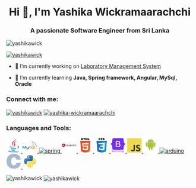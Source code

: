 <h1 align="center">Hi 👋, I'm Yashika Wickramaarachchi</h1>
<h3 align="center">A passionate Software Engineer from Sri Lanka</h3>

<p align="left"> <img src="https://komarev.com/ghpvc/?username=yashikawick&label=Profile%20views&color=0e75b6&style=flat" alt="yashikawick" /> </p>

<p align="left"> <a href="https://github.com/ryo-ma/github-profile-trophy"><img src="https://github-profile-trophy.vercel.app/?username=yashikawick" alt="yashikawick" /></a> </p>

- 🔭 I’m currently working on [Laboratory Management System](https://github.com/YashikaWick/labManagement)

- 🌱 I’m currently learning **Java, Spring framework, Angular, MySql, Oracle**

<h3 align="left">Connect with me:</h3>
<p align="left">
<a href="https://twitter.com/yashikawick" target="blank"><img align="center" src="https://cdn.jsdelivr.net/npm/simple-icons@3.0.1/icons/twitter.svg" alt="yashikawick" height="30" width="40" /></a>
<a href="https://linkedin.com/in/yashika-wickramaarachchi" target="blank"><img align="center" src="https://cdn.jsdelivr.net/npm/simple-icons@3.0.1/icons/linkedin.svg" alt="yashika-wickramaarachchi" height="30" width="40" /></a>
</p>

<h3 align="left">Languages and Tools:</h3>
<p align="left"> 
  <a href="https://www.java.com" target="_blank"> <img src="https://raw.githubusercontent.com/devicons/devicon/master/icons/java/java-original.svg" alt="java" width="40" height="40"/> </a> 
  <a href="https://www.mysql.com/" target="_blank"> <img src="https://raw.githubusercontent.com/devicons/devicon/master/icons/mysql/mysql-original-wordmark.svg" alt="mysql" width="40" height="40"/> </a> 
  <a href="https://spring.io/" target="_blank"> <img src="https://www.vectorlogo.zone/logos/springio/springio-icon.svg" alt="spring" width="40" height="40"/> </a> 
  <a href="https://angular.io" target="_blank"> <img src="https://raw.githubusercontent.com/devicons/devicon/master/icons/angularjs/angularjs-original-wordmark.svg" alt="angularjs" width="40" height="40"/> </a>
  <a href="https://www.w3.org/html/" target="_blank"> <img src="https://raw.githubusercontent.com/devicons/devicon/master/icons/html5/html5-original-wordmark.svg" alt="html5" width="40" height="40"/> </a> 
  <a href="https://www.w3schools.com/css/" target="_blank"> <img src="https://raw.githubusercontent.com/devicons/devicon/master/icons/css3/css3-original-wordmark.svg" alt="css3" width="40" height="40"/> </a> 
  <a href="https://getbootstrap.com" target="_blank"> <img src="https://raw.githubusercontent.com/devicons/devicon/master/icons/bootstrap/bootstrap-plain-wordmark.svg" alt="bootstrap" width="40" height="40"/> </a> 
  <a href="https://developer.mozilla.org/en-US/docs/Web/JavaScript" target="_blank"> <img src="https://raw.githubusercontent.com/devicons/devicon/master/icons/javascript/javascript-original.svg" alt="javascript" width="40" height="40"/> </a> 
  <a href="https://developer.android.com" target="_blank"> <img src="https://raw.githubusercontent.com/devicons/devicon/master/icons/android/android-original-wordmark.svg" alt="android" width="40" height="40"/> </a>
  <a href="https://www.arduino.cc/" target="_blank"> <img src="https://cdn.worldvectorlogo.com/logos/arduino-1.svg" alt="arduino" width="40" height="40"/> </a> 
  <a href="https://www.cprogramming.com/" target="_blank"> <img src="https://raw.githubusercontent.com/devicons/devicon/master/icons/c/c-original.svg" alt="c" width="40" height="40"/> </a> 
  <a href="https://www.python.org" target="_blank"> <img src="https://raw.githubusercontent.com/devicons/devicon/master/icons/python/python-original.svg" alt="python" width="40" height="40"/> </a> 
</p>

<p><img align="left" src="https://github-readme-stats.vercel.app/api/top-langs?username=yashikawick&show_icons=true&locale=en&layout=compact" alt="yashikawick" /></p>

<p>&nbsp;<img align="center" src="https://github-readme-stats.vercel.app/api?username=yashikawick&show_icons=true&locale=en" alt="yashikawick" /></p>

